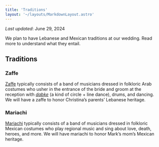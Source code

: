 ```yaml
---
title: 'Traditions'
layout: '~/layouts/MarkdownLayout.astro'
---
```


_Last updated_: June 29, 2024

We plan to have Lebanese and Mexican traditions at our wedding. Read more to understand what they entail.

## Traditions

### Zaffe

<a href="https://www.the961.com/lebanese-zaffe-bands-to-take-your-events-to-next-level/" target="_blank">Zaffe</a> typically consists of a band of musicians dressed in folkloric Arab costumes who usher in the entrance of the bride and groom at the reception with <a href="https://en.wikipedia.org/wiki/Dabke" target="_blank">_dabke_</a> (a kind of circle + line dance), drums, and dancing. We will have a zaffe to honor Christina’s parents’ Lebanese heritage.

### Mariachi

<a href="https://en.wikipedia.org/wiki/Mariachi" target="_blank">Mariachi</a> typically consists of a band of musicians dressed in folkloric Mexican costumes who play regional music and sing about love, death, heroes, and more. We will have mariachi to honor Mark’s mom’s Mexican heritage.
